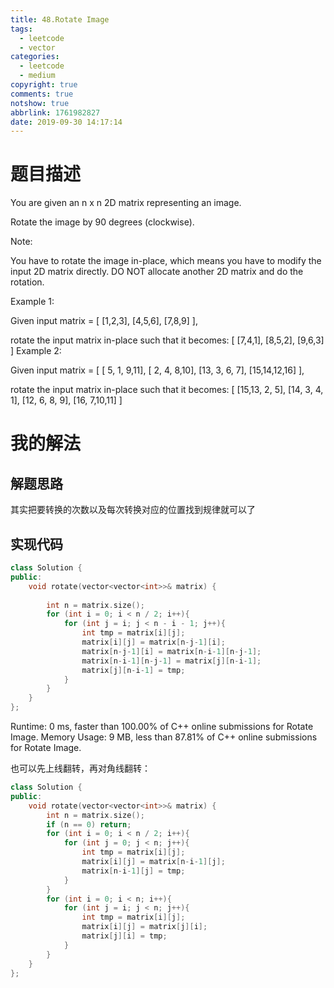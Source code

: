 ```yaml
---
title: 48.Rotate Image
tags:
  - leetcode
  - vector
categories:
  - leetcode
  - medium
copyright: true
comments: true
notshow: true
abbrlink: 1761982827
date: 2019-09-30 14:17:14
---
```

# 题目描述
You are given an n x n 2D matrix representing an image.

Rotate the image by 90 degrees (clockwise).

Note:

You have to rotate the image in-place, which means you have to modify the input 2D matrix directly. DO NOT allocate another 2D matrix and do the rotation.

Example 1:

Given input matrix = 
[
  [1,2,3],
  [4,5,6],
  [7,8,9]
],

rotate the input matrix in-place such that it becomes:
[
  [7,4,1],
  [8,5,2],
  [9,6,3]
]
Example 2:

Given input matrix =
[
  [ 5, 1, 9,11],
  [ 2, 4, 8,10],
  [13, 3, 6, 7],
  [15,14,12,16]
], 

rotate the input matrix in-place such that it becomes:
[
  [15,13, 2, 5],
  [14, 3, 4, 1],
  [12, 6, 8, 9],
  [16, 7,10,11]
]
# 我的解法
## 解题思路
其实把要转换的次数以及每次转换对应的位置找到规律就可以了
## 实现代码
```C++
class Solution {
public:
    void rotate(vector<vector<int>>& matrix) {
        
        int n = matrix.size();
        for (int i = 0; i < n / 2; i++){
            for (int j = i; j < n - i - 1; j++){
                int tmp = matrix[i][j];
                matrix[i][j] = matrix[n-j-1][i];
                matrix[n-j-1][i] = matrix[n-i-1][n-j-1];
                matrix[n-i-1][n-j-1] = matrix[j][n-i-1];
                matrix[j][n-i-1] = tmp;
            }
        }
    }
};
```

Runtime: 0 ms, faster than 100.00% of C++ online submissions for Rotate Image.
Memory Usage: 9 MB, less than 87.81% of C++ online submissions for Rotate Image.


也可以先上线翻转，再对角线翻转：

```C++
class Solution {
public:
    void rotate(vector<vector<int>>& matrix) {
        int n = matrix.size();
        if (n == 0) return;
        for (int i = 0; i < n / 2; i++){
            for (int j = 0; j < n; j++){
                int tmp = matrix[i][j];
                matrix[i][j] = matrix[n-i-1][j];
                matrix[n-i-1][j] = tmp;
            }
        }
        for (int i = 0; i < n; i++){
            for (int j = i; j < n; j++){
                int tmp = matrix[i][j];
                matrix[i][j] = matrix[j][i];
                matrix[j][i] = tmp;
            }
        }
    }
};
```